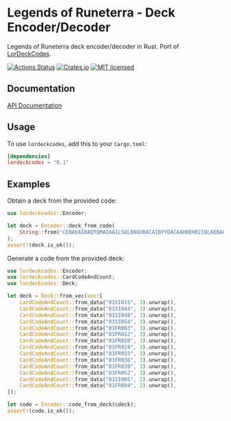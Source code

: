 # Legends of Runeterra - Deck Encoder/Decoder
Legends of Runeterra deck encoder/decoder in Rust. Port of [LorDeckCodes](https://github.com/RiotGames/LoRDeckCodes.).

[![Actions Status](https://github.com/iulianR/lordeckcodes-rs/workflows/Rust/badge.svg)](https://github.com/iulianR/lordeckcodes-rs/actions)
[![Crates.io][crates-badge]][crates-url]
[![MIT licensed][mit-badge]][mit-url]

[crates-badge]: https://img.shields.io/crates/v/lordeckcodes.svg
[crates-url]: https://crates.io/crates/lordeckcodes
[mit-badge]: https://img.shields.io/badge/license-MIT-blue.svg
[mit-url]: LICENSE

## Documentation

[API Documentation](https://docs.rs/lordeckcodes)

## Usage

To use `lordeckcodes`, add this to your `Cargo.toml`:

```toml
[dependencies]
lordeckcodes = "0.1"
```

## Examples
 Obtain a deck from the provided code:

 ```rust
 use lordeckcodes::Encoder;

 let deck = Encoder::deck_from_code(
     String::from("CEBAEAIBAQTQMAIAAILSQLBNGUBACAIBFYDACAAHBEHR2IBLAEBACAIFAY")
 );
 assert!(deck.is_ok());
 ```

 Generate a code from the provided deck:
 ```rust
 use lordeckcodes::Encoder;
 use lordeckcodes::CardCodeAndCount;
 use lordeckcodes::Deck;

 let deck = Deck::from_vec(vec![
     CardCodeAndCount::from_data("01SI015", 3).unwrap(),
     CardCodeAndCount::from_data("01SI044", 3).unwrap(),
     CardCodeAndCount::from_data("01SI048", 3).unwrap(),
     CardCodeAndCount::from_data("01SI054", 3).unwrap(),
     CardCodeAndCount::from_data("01FR003", 3).unwrap(),
     CardCodeAndCount::from_data("01FR012", 3).unwrap(),
     CardCodeAndCount::from_data("01FR020", 3).unwrap(),
     CardCodeAndCount::from_data("01FR024", 3).unwrap(),
     CardCodeAndCount::from_data("01FR033", 3).unwrap(),
     CardCodeAndCount::from_data("01FR036", 3).unwrap(),
     CardCodeAndCount::from_data("01FR039", 3).unwrap(),
     CardCodeAndCount::from_data("01FR052", 3).unwrap(),
     CardCodeAndCount::from_data("01SI005", 2).unwrap(),
     CardCodeAndCount::from_data("01FR004", 2).unwrap(),
 ]);

 let code = Encoder::code_from_deck(&deck);
 assert!(code.is_ok());
 ```
